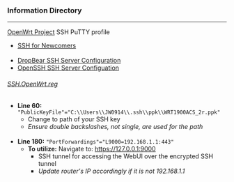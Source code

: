 ### Information Directory ###
---

[OpenWrt Project](https://openwrt.org/) SSH PuTTY profile
* [SSH for Newcomers](https://openwrt.org/docs/guide-quick-start/sshadministration) 
<br></br>
* [DropBear SSH Server Configuration](https://openwrt.org/docs/guide-user/base-system/dropbear) 
* [OpenSSH SSH Server Configuation](https://openwrt.org/docs/guide-user/services/ssh/openssh.server?rev=1544313737)

###### [SSH.OpenWrt.reg](SSH.OpenWrt.reg) ######

- **Line 60:** `"PublicKeyFile"="C:\\Users\\JW0914\\.ssh\\ppk\\WRT1900ACS_2r.ppk"`
  - Change to path of your SSH key
   - _Ensure double backslashes, not single, are used for the path_
<br></br>
- **Line 180:** `"PortForwardings"="L9000=192.168.1.1:443"`
   - **To utilize:** Navigate to: https://127.0.0.1:9000
     - SSH tunnel for accessing the WebUI over the encrypted SSH tunnel
     - _Update router's IP accordingly if it is not 192.168.1.1_
